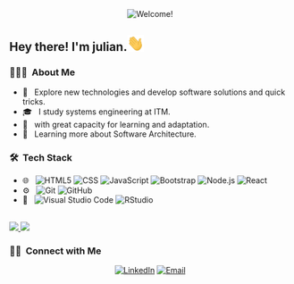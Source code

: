 
<div align="center" width="50">

<img src="https://i.imgur.com/dTYwdG1.gif" alt="Welcome!" width="300"/>

</div>
<h2> Hey there! I'm julian.<img src="https://github.com/ABSphreak/ABSphreak/blob/master/gifs/Hi.gif" width="30px"></h2>

<h3> 👨🏻‍💻 &nbsp;About Me </h3>

- 🤔 &nbsp; Explore new technologies and develop software solutions and quick tricks.
- 🎓 &nbsp; I study systems engineering at ITM.
- 💼 &nbsp; with great capacity for learning and adaptation.
- 🌱 &nbsp; Learning more about Software Architecture.

<h3> 🛠 &nbsp;Tech Stack</h3>

- 🌐 &nbsp;
  ![HTML5](https://img.shields.io/badge/-HTML5-333333?style=flat&logo=HTML5)
  ![CSS](https://img.shields.io/badge/-CSS-333333?style=flat&logo=CSS3&logoColor=1572B6)
  ![JavaScript](https://img.shields.io/badge/-JavaScript-333333?style=flat&logo=javascript)
  ![Bootstrap](https://img.shields.io/badge/-Bootstrap-333333?style=flat&logo=bootstrap&logoColor=563D7C)
  ![Node.js](https://img.shields.io/badge/-Node.js-333333?style=flat&logo=node.js)
  ![React](https://img.shields.io/badge/-React-333333?style=flat&logo=react)
- ⚙️ &nbsp;
  ![Git](https://img.shields.io/badge/-Git-333333?style=flat&logo=git)
  ![GitHub](https://img.shields.io/badge/-GitHub-333333?style=flat&logo=github)
- 🔧 &nbsp;
  ![Visual Studio Code](https://img.shields.io/badge/-Visual%20Studio%20Code-333333?style=flat&logo=visual-studio-code&logoColor=007ACC)
  ![RStudio](https://img.shields.io/badge/-RStudio-333333?style=flat&logo=rstudio)


<br/>

<a href="https://github.com/AVS1508">
  <img height="180em" src="https://github-readme-stats.vercel.app/api?username=AVS1508&theme=buefy&show_icons=true" />
  <img height="180em" src="https://github-readme-stats.vercel.app/api/top-langs/?username=AVS1508&theme=buefy&layout=compact" />
</a>

<br/>

<h3> 🤝🏻 &nbsp;Connect with Me </h3>

<p align="center">
</a>
<a href="https://www.linkedin.com/in/julian-david-gallo-84437a208/"><img width="37px" alt="LinkedIn" src="https://i.pinimg.com/originals/de/b4/6f/deb46f02a59e3b3a2aa58fac16290d63.gif"></a>
<a href="julian.gallo.v@gmail.com"><img width="300px" alt="Email" src="https://img.shields.io/badge/Email-julian.gallo.v@gmail.com-blue?style=flat-square&logo=gmail"></a>
</p>
